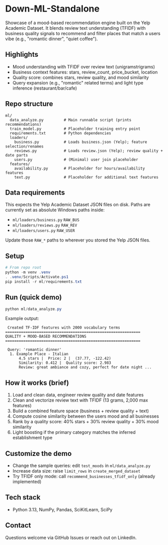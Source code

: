﻿# Down-ML-Standalone

Showcase of a mood-based recommendation engine built on the Yelp Academic Dataset. It blends review text understanding (TFIDF) with business quality signals to recommend and filter places that match a users vibe (e.g., "romantic dinner", "quiet coffee").

## Highlights
- Mood understanding with TFIDF over review text (unigramstrigrams)
- Business context features: stars, review_count, price_bucket, location
- Quality score: combines stars, review quality, and mood similarity
- Query expansion (e.g., "romantic"  related terms) and light type inference (restaurant/bar/cafe)

## Repo structure
```
ml/
  data_analyze.py         # Main runnable script (prints recommendations)
  train_model.py          # Placeholder training entry point
  requirements.txt        # Python dependencies
  loaders/
    business.py           # Loads business.json (Yelp); feature selection/renames
    reviews.py            # Loads review.json (Yelp); review quality + date parts
    users.py              # (Minimal) user join placeholder
  features/
    availability.py       # Placeholder for hours/availability features
    text.py               # Placeholder for additional text features
```

## Data requirements
This expects the Yelp Academic Dataset JSON files on disk. Paths are currently set as absolute Windows paths inside:
- `ml/loaders/business.py`  `RAW_BUS`
- `ml/loaders/reviews.py`  `RAW_REV`
- `ml/loaders/users.py`  `RAW_USER`

Update those `RAW_*` paths to wherever you stored the Yelp JSON files.

## Setup
```powershell
# From repo root
python -m venv .venv
. .venv/Scripts/Activate.ps1
pip install -r ml/requirements.txt
```

## Run (quick demo)
```powershell
python ml/data_analyze.py
```
Example output:
```
 Created TF-IDF features with 2000 vocabulary terms
============================================================
QUALITY + MOOD-BASED RECOMMENDATIONS
============================================================

 Query: 'romantic dinner'
  1. Example Place - Italian
      4.5 stars |  Price: 2 |  (37.77, -122.42)
      Similarity: 0.412 |  Quality score: 2.983
      Review: great ambiance and cozy, perfect for date night ...
```

## How it works (brief)
1) Load and clean data, engineer review quality and date features
2) Clean and vectorize review text with TFIDF (13 grams, 2,000 max features)
3) Build a combined feature space (business + review quality + text)
4) Compute cosine similarity between the users mood and all businesses
5) Rank by a quality score: 40% stars + 30% review quality + 30% mood similarity
6) Light boosting if the primary category matches the inferred establishment type

## Customize the demo
- Change the sample queries: edit `test_moods` in `ml/data_analyze.py`
- Increase data size: raise `limit_rows` in `create_merged_dataset`
- Try TFIDF only mode: call `recommend_businesses_tfidf_only` (already implemented)

## Tech stack
- Python 3.13, NumPy, Pandas, SciKitLearn, SciPy

## Contact
Questions welcome via GitHub Issues or reach out on LinkedIn.
